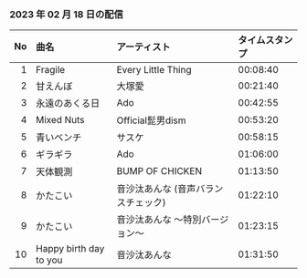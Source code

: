 ﻿### 2023 年 02 月 18 日の配信
| No | 曲名 | アーティスト | タイムスタンプ |
| --: | :-- | :-- | :-- |
| 1 | Fragile | Every Little Thing | 00:08:40 |
| 2 | 甘えんぼ | 大塚愛 | 00:21:40 |
| 3 | 永遠のあくる日 | Ado | 00:42:55 |
| 4 | Mixed Nuts | Official髭男dism | 00:53:20 |
| 5 | 青いベンチ | サスケ | 00:58:15 |
| 6 | ギラギラ | Ado | 01:06:00 |
| 7 | 天体観測 | BUMP OF CHICKEN | 01:13:50 |
| 8 | かたこい | 音沙汰あんな (音声バランスチェック) | 01:22:10 |
| 9 | かたこい | 音沙汰あんな ～特別バージョン～ | 01:23:15 |
| 10 | Happy birth day to you | 音沙汰あんな | 01:31:50 |
